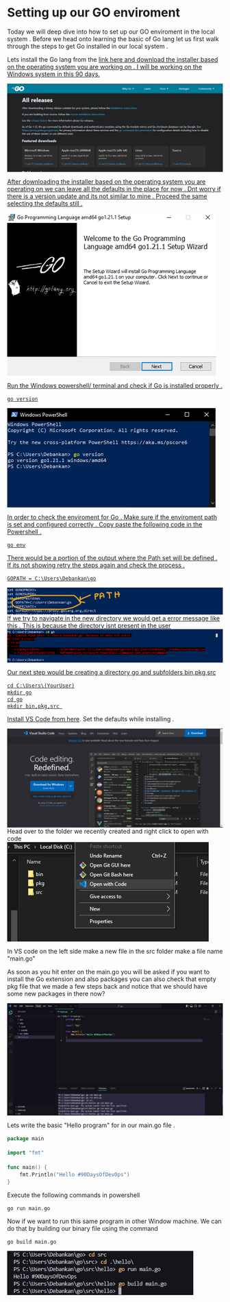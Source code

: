# Setting up our GO enviroment 

Today we will deep dive into how to set up our GO enviroment in the local system . Before we head onto learning the basic of Go lang let us first walk through the steps to get Go installed in our local system . 

Lets install the Go lang from the <a href="https://go.dev/dl/ " > link here and download the installer based on the operating system you are working on . I will be working on the Windows system in this 90 days. 

<img src="https://github.com/DebankanSarkar989/90DaysOfDevOps/blob/main/Picture/GO/Install/Go-1.PNG"  align="center">

After downloading the installer based on the operating system you are operating on we can leave all the defaults in the place for now . Dnt worry if there is a version update and its not similar to mine . Proceed the same selecting the defaults still . 

<img src="https://github.com/DebankanSarkar989/90DaysOfDevOps/blob/main/Picture/GO/Install/Go-2.PNG"  align="center">

Run the Windows powershell/ terminal and check if Go is installed properly . 

```
go version
```
<img src="https://github.com/DebankanSarkar989/90DaysOfDevOps/blob/main/Picture/GO/Install/Go-3.PNG"  align="center">

In order to check the enviroment for Go . 
Make sure if the enviroment path is set and configured correctly . Copy paste the following code in the Powershell . 
```
go env
```
There would be a portion of the output where the Path set will be defined . If its not showing retry the steps again and check the process .  

```shell
GOPATH = C:\Users\Debankan\go
```

<img src="https://github.com/DebankanSarkar989/90DaysOfDevOps/blob/main/Picture/GO/Install/Go-4.PNG"  align="center">
If we try to navigate in the new directory we would get a error message like this .
This is because the directory isnt present in the user
<img src="https://github.com/DebankanSarkar989/90DaysOfDevOps/blob/main/Picture/GO/Install/Go-5.PNG"  align="center">

Our next step would be creating a directory go and subfolders bin,pkg,src 
```
cd C:\Users\(YourUser)
mkdir go
cd go
mkdir bin,pkg,src 
```
Install VS Code from <a href="https://code.visualstudio.com/">here</a>. Set the defaults while installing . 

<img src="https://github.com/DebankanSarkar989/90DaysOfDevOps/blob/main/Picture/GO/Install/Go-6.PNG"  align="center">
Head over to the folder we recently created and right click to open with code 
<img src="https://github.com/DebankanSarkar989/90DaysOfDevOps/blob/main/Picture/GO/Install/Go-7.PNG"  align="center">

In VS code on the left side make a new file in the src folder make a file name "main.go"

 As soon as you hit enter on the main.go you will be asked if you want to install the Go extension and also packages you can also check that empty pkg file that we made a few steps back and notice that we should have some new packages in there now?

 <img src="https://github.com/DebankanSarkar989/90DaysOfDevOps/blob/main/Picture/GO/Install/Go-8.PNG"  align="center">

Lets write the basic "Hello program" for in our main.go file .

```Go
package main

import "fmt"

func main() {
	fmt.Println("Hello #90DaysOfDevOps")
}
```
Execute the following commands in powershell 
```
go run main.go
```
Now if we want to run this same program in other Window machine. We can do that by building our binary file using the command 
```
go build main.go
```
<img src="https://github.com/DebankanSarkar989/90DaysOfDevOps/blob/main/Picture/GO/Install/Go-9.PNG"  align="center">






